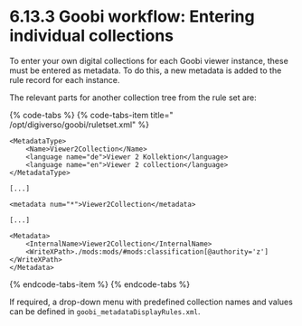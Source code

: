 # 6.13.3 Goobi workflow: Entering individual collections

To enter your own digital collections for each Goobi viewer instance, these must be entered as metadata. To do this, a new metadata is added to the rule record for each instance. 

The relevant parts for another collection tree from the rule set are:

{% code-tabs %}
{% code-tabs-item title=" /opt/digiverso/goobi/ruletset.xml" %}
```markup
<MetadataType>
    <Name>Viewer2Collection</Name>
    <language name="de">Viewer 2 Kollektion</language>
    <language name="en">Viewer 2 collection</language>
</MetadataType>

[...]

<metadata num="*">Viewer2Collection</metadata>

[...]

<Metadata>
    <InternalName>Viewer2Collection</InternalName>
    <WriteXPath>./mods:mods/#mods:classification[@authority='z']</WriteXPath>
</Metadata>
```
{% endcode-tabs-item %}
{% endcode-tabs %}

If required, a drop-down menu with predefined collection names and values can be defined in `goobi_metadataDisplayRules.xml`.

